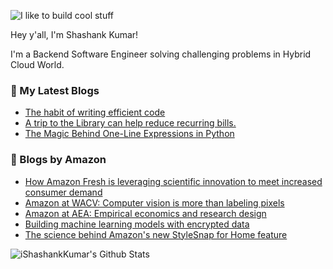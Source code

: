 ![I like to build cool stuff](https://res.cloudinary.com/dt8g3rhcy/image/upload/v1595929574/i_like_to_build_cool_shit._1_nzbwjh.png)

Hey y'all, I'm Shashank Kumar! 

I'm a Backend Software Engineer solving challenging problems in Hybrid Cloud World.

### 📕 My Latest Blogs
<!-- BLOG-POST-LIST:START -->
- [The habit of writing efficient code](https://medium.com/@ishashankkumar/the-habit-of-writing-efficient-code-153b05f04269?source=rss-d24dda280d5f------2)
- [A trip to the Library can help reduce recurring bills.](https://medium.com/swlh/a-trip-to-the-library-can-help-reduce-recurring-bills-23bca495cdf5?source=rss-d24dda280d5f------2)
- [The Magic Behind One-Line Expressions in Python](https://medium.com/swlh/the-magic-behind-one-line-expressions-in-python-816c10180c5c?source=rss-d24dda280d5f------2)
<!-- BLOG-POST-LIST:END -->

### 📕 Blogs by Amazon
<!-- AMAZON-BLOG-POST-LIST:START -->
- [How Amazon Fresh is leveraging scientific innovation to meet increased consumer demand](https://www.amazon.science/latest-news/how-amazon-fresh-is-leveraging-scientific-innovation-to-meet-increased-consumer-demand)
- [Amazon at WACV: Computer vision is more than labeling pixels](https://www.amazon.science/blog/amazon-at-wacv-computer-vision-is-more-than-labeling-pixels)
- [Amazon at AEA: Empirical economics and research design](https://www.amazon.science/blog/amazon-at-aea-empirical-economics-and-research-design)
- [Building machine learning models with encrypted data](https://www.amazon.science/blog/building-machine-learning-models-with-encrypted-data)
- [The science behind Amazon's new StyleSnap for Home feature](https://www.amazon.science/latest-news/the-science-behind-amazons-new-stylesnap-for-home-feature)
<!-- AMAZON-BLOG-POST-LIST:END -->



<img align="center" alt="iShashankKumar's Github Stats" src="https://github-readme-stats.vercel.app/api?username=ishashankkumar&show_icons=true&hide_border=true" />
